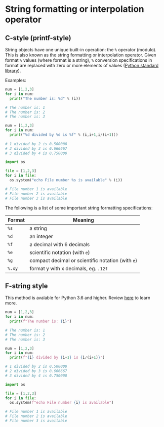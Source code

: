 # String formatting or interpolation operator

## C-style (printf-style)

String objects have one unique built-in operation: the `%` operator (modulo). This is also known as the string formatting or interpolation operator. Given format `%` values (where format is a string), `%` conversion specifications in format are replaced with zero or more elements of values ([Python standard library](https://docs.python.org/3/library/stdtypes.html?highlight=string%20interpolation#printf-style-string-formatting)). 

Examples:

```python
num = [1,2,3]
for i in num:
  print("The number is: %d" % (i))

# The number is: 1
# The number is: 2
# The number is: 3
```

```python
num = [1,2,3]
for i in num:
  print("%d divided by %d is %f" % (i,i+1,i/(i+1)))
  
# 1 divided by 2 is 0.500000
# 2 divided by 3 is 0.666667
# 3 divided by 4 is 0.750000
```

```python
import os

file = [1,2,3]
for i in file:
  os.system("echo File number %s is available" % (i))

# File number 1 is available
# File number 2 is available
# File number 3 is available
```

The following is a list of some important string formatting specifications:

|Format|Meaning|
|---|---|
|`%s`|a string|
|`%d`|an integer|
|`%f`|a decimal with 6 decimals|
|`%e`|scientific notation (with `e`)|
|`%g`|compact decimal or scientific notation (with `e`)|
|`%.xy`|format y with x decimals, eg. `.12f`|


## F-string style

This method is avalable for Python 3.6 and higher. Review [here](https://docs.python.org/3/reference/lexical_analysis.html#formatted-string-literals) to learn more. 

```python
num = [1,2,3]
for i in num:
  print(f"The number is: {i}")

# The number is: 1
# The number is: 2
# The number is: 3
```
```python
num = [1,2,3]
for i in num:
  print(f"{i} divided by {i+1} is {i/(i+1)}")

# 1 divided by 2 is 0.500000
# 2 divided by 3 is 0.666667
# 3 divided by 4 is 0.750000
```

```python
import os

file = [1,2,3]
for i in file:
  os.system(f"echo File number {i} is available")

# File number 1 is available
# File number 2 is available
# File number 3 is available
```
